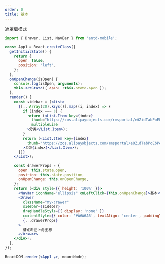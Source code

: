```yaml
---
order: 0
title: 基本
---
```


遮罩层模式


````jsx
import { Drawer, List, NavBar } from 'antd-mobile';

const App1 = React.createClass({
  getInitialState() {
    return {
      open: false,
      position: 'left',
    };
  },
  onOpenChange(isOpen) {
    console.log(isOpen, arguments);
    this.setState({ open: !this.state.open });
  },
  render() {
    const sidebar = (<List>
      {[...Array(20).keys()].map((i, index) => {
        if (index === 0) {
          return (<List.Item key={index}
            thumb="https://zos.alipayobjects.com/rmsportal/eOZidTabPoEbPeU.png"
            multipleLine
          >分类</List.Item>);
        }
        return (<List.Item key={index}
          thumb="https://zos.alipayobjects.com/rmsportal/eOZidTabPoEbPeU.png"
        >分类{index}</List.Item>);
      })}
    </List>);

    const drawerProps = {
      open: this.state.open,
      position: this.state.position,
      onOpenChange: this.onOpenChange,
    };
    return (<div style={{ height: '100%' }}>
      <NavBar iconName="ellipsis" onLeftClick={this.onOpenChange}>基本</NavBar>
      <Drawer
        className="my-drawer"
        sidebar={sidebar}
        dragHandleStyle={{ display: 'none' }}
        contentStyle={{ color: '#A6A6A6', textAlign: 'center', paddingTop: 42 }}
        {...drawerProps}
      >
        请点击左上角图标
      </Drawer>
    </div>);
  },
});

ReactDOM.render(<App1 />, mountNode);
````

<style>
.my-drawer {
  position: relative;
  height: 100%;
  overflow: auto;
}
.my-drawer .am-drawer-sidebar {
  max-width: 260px;
  background-color: #fff;
  overflow: auto;
}
.my-drawer .am-drawer-sidebar .am-list {
  padding: 0;
}
</style>
